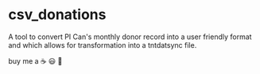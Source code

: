 # csv_donations
A tool to convert PI Can's monthly donor record into a user friendly format and which allows for transformation into a tntdatsync file.

buy me a ☕ 😃 🥺
